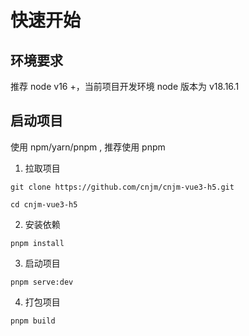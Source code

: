 # 快速开始

## 环境要求

推荐 node v16 +，当前项目开发环境 node 版本为 v18.16.1

## 启动项目

使用 npm/yarn/pnpm , 推荐使用 pnpm

1. 拉取项目

```shell
git clone https://github.com/cnjm/cnjm-vue3-h5.git

cd cnjm-vue3-h5
```

2. 安装依赖

```shell
pnpm install
```

3. 启动项目

```shell
pnpm serve:dev
```

4. 打包项目

```shell
pnpm build
```
